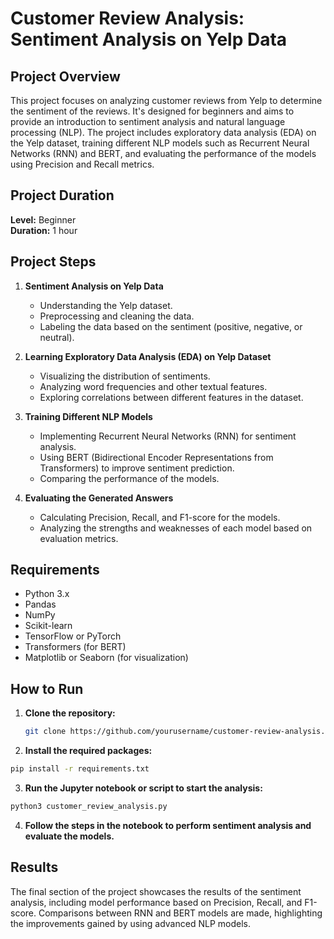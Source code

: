 # Customer Review Analysis: Sentiment Analysis on Yelp Data

## Project Overview
This project focuses on analyzing customer reviews from Yelp to determine the sentiment of the reviews. It's designed for beginners and aims to provide an introduction to sentiment analysis and natural language processing (NLP). The project includes exploratory data analysis (EDA) on the Yelp dataset, training different NLP models such as Recurrent Neural Networks (RNN) and BERT, and evaluating the performance of the models using Precision and Recall metrics.

## Project Duration
**Level:** Beginner  
**Duration:** 1 hour

## Project Steps

1. **Sentiment Analysis on Yelp Data**
   - Understanding the Yelp dataset.
   - Preprocessing and cleaning the data.
   - Labeling the data based on the sentiment (positive, negative, or neutral).

2. **Learning Exploratory Data Analysis (EDA) on Yelp Dataset**
   - Visualizing the distribution of sentiments.
   - Analyzing word frequencies and other textual features.
   - Exploring correlations between different features in the dataset.

3. **Training Different NLP Models**
   - Implementing Recurrent Neural Networks (RNN) for sentiment analysis.
   - Using BERT (Bidirectional Encoder Representations from Transformers) to improve sentiment prediction.
   - Comparing the performance of the models.

4. **Evaluating the Generated Answers**
   - Calculating Precision, Recall, and F1-score for the models.
   - Analyzing the strengths and weaknesses of each model based on evaluation metrics.

## Requirements

- Python 3.x
- Pandas
- NumPy
- Scikit-learn
- TensorFlow or PyTorch
- Transformers (for BERT)
- Matplotlib or Seaborn (for visualization)

## How to Run

1. **Clone the repository:**
   ```bash
   git clone https://github.com/yourusername/customer-review-analysis.git

2. **Install the required packages:**
  ```bash
  pip install -r requirements.txt
  ```

3. **Run the Jupyter notebook or script to start the analysis:**
  ```bash
  python3 customer_review_analysis.py
  ```

4. **Follow the steps in the notebook to perform sentiment analysis and evaluate the models.**


## Results

The final section of the project showcases the results of the sentiment analysis, including model performance based on Precision, Recall, and F1-score. Comparisons between RNN and BERT models are made, highlighting the improvements gained by using advanced NLP models.


